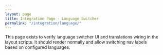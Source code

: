 ```yaml
---
---
layout: page
title: Integration Page - Language Switcher
permalink: "/integration/language/"
---
```


This page exists to verify language switcher UI and translations wiring in the
layout scripts. It should render normally and allow switching nav labels based on
configured languages.
